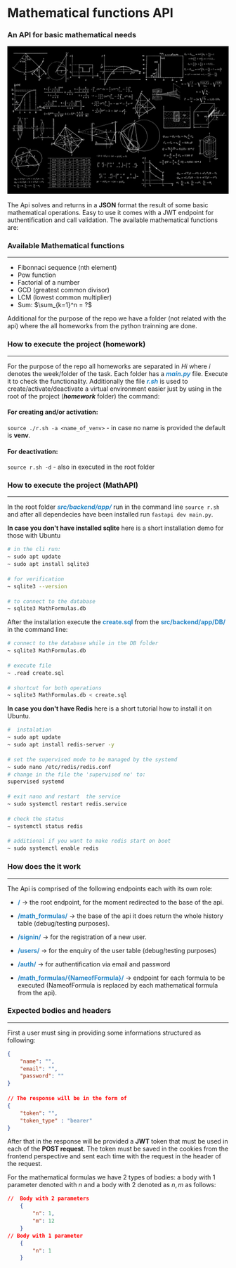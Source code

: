 # Mathematical functions API
### An API for basic mathematical needs
![image](dan-cristian-padure-h3kuhYUCE9A-unsplash.jpg)

The Api solves and returns in a __JSON__ format the result of some basic mathematical 
operations. Easy to use it comes with a JWT endpoint for authentification and call validation.
The available mathematical functions are:


### Available Mathematical functions
---
- Fibonnaci sequence (nth element)
- Pow function
- Factorial of a number
- GCD (greatest common divisor)
- LCM (lowest common multiplier)
- Sum:  $\sum_{k=1}^n = ?$

Additional for the purpose of the repo we have a folder (not related with the api) where the all homeworks from the python trainning are done.

### How to execute the project (homework)
---


For the purpose of the repo all homeworks are separated in $Hi$ where $i$ denotes the week/folder of the task. Each folder has a <span style="color: #2887c7ff">___main.py___ </span> file. Execute it to check the functionality. Additionally the file <span style="color: #2887c7ff">___r.sh___ </span> is used to create/activate/deactivate a virtual environment easier just by using in the root of the project (___homework___ folder) the command:

####  For creating and/or activation:

` source ./r.sh -a <name_of_venv> ` - in case no name is provided the default is __venv__.

#### For deactivation:
`source r.sh -d` - also in executed in the root folder


### How to execute the project (MathAPI)
---

In the root folder <span style="color: #2887c7ff">___src/backend/app/___ </span> run in the command line `source r.sh` and after all dependecies have been installed run `fastapi dev main.py`. 



__In case you don't have installed sqlite__ here is a short installation demo for those with Ubuntu
```bash
# in the cli run:
~ sudo apt update 
~ sudo apt install sqlite3

# for verification 
~ sqlite3 --version

# to connect to the database 
~ sqlite3 MathFormulas.db
```

After the installation execute the <span style="color: #2887c7ff">__create.sql__ </span>from the <span style="color: #2887c7ff">__src/backend/app/DB/__ </span> in the command line:


```bash
# connect to the database while in the DB folder
~ sqlite3 MathFormulas.db

# execute file 
~ .read create.sql 

# shortcut for both operations
~ sqlite3 MathFormulas.db < create.sql
```

__In case you don't have Redis__ here is a short tutorial how to install it on Ubuntu. 

```bash
#  instalation 
~ sudo apt update
~ sudo apt install redis-server -y 

# set the supervised mode to be managed by the systemd 
~ sudo nano /etc/redis/redis.conf
# change in the file the 'supervised no' to:
supervised systemd

# exit nano and restart  the service
~ sudo systemctl restart redis.service

# check the status 
~ systemctl status redis

# additional if you want to make redis start on boot 
~ sudo systemctl enable redis
```


### How does the it work 
--- 

The Api is comprised of the following endpoints each with its own role:
- <span style="color: #2887c7ff">__/__ </span>&rarr; the root endpoint, for the moment redirected to the base of the api.

- <span style="color: #2887c7ff">__/math_formulas/__ </span> &rarr; the base of the api it does return the whole history table (debug/testing purposes).

- <span style="color: #2887c7ff">__/signin/__ </span> &rarr; for the registration of a new user.

- <span style="color: #2887c7ff">__/users/__ </span> &rarr; for the enquiry of the user table (debug/testing purposes)

- <span style="color: #2887c7ff">__/auth/__ </span> &rarr; for authentification via email and password

- <span style="color: #2887c7ff">__/math_formulas/{NameofFormula}/__ </span> &rarr; endpoint for each formula to be executed (NameofFormula is replaced by each mathematical formula from the api).

### Expected bodies and headers
---

First a user must sing in providing some informations structured as following:

```JSON
{
    "name": "",
    "email": "",
    "password": ""
}

// The response will be in the form of
{
    "token": "",
    "token_type" : "bearer"
}
```

After that in the response will be provided a __JWT__ token that must be used in each of the __POST request__.
The token must be saved in the cookies from the frontend perspective and sent each time with the request in the header of the request. 

For the mathematical formulas we have 2 types of bodies: a body with 1 parameter denoted with $n$ and a body with 2 denoted as $n, m$ as follows:

```JSON
//  Body with 2 parameters
    {
        "n": 1,
        "m": 12
    }
// Body with 1 parameter
    {
        "n": 1
    }
```







